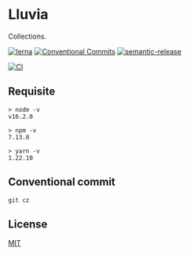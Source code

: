 # Lluvia

Collections.

[![lerna](https://img.shields.io/badge/maintained%20with-lerna-cc00ff.svg)](https://lerna.js.org/)
[![Conventional Commits](https://img.shields.io/badge/Conventional%20Commits-1.0.0-yellow.svg)](https://conventionalcommits.org)
[![semantic-release](https://img.shields.io/badge/%20%20%F0%9F%93%A6%F0%9F%9A%80-semantic--release-e10079.svg)](https://github.com/semantic-release/semantic-release)

[![CI](https://github.com/jamashita/lluvia/actions/workflows/ci.yml/badge.svg)](https://github.com/jamashita/lluvia/actions/workflows/ci.yml)

## Requisite

```
> node -v
v16.2.0

> npm -v
7.13.0

> yarn -v
1.22.10
```

## Conventional commit

```
git cz
```

## License

[MIT](LICENSE)
